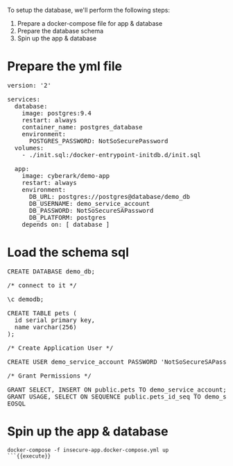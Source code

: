 
To setup the database, we'll perform the following steps:
1. Prepare a docker-compose file for app & database 
2. Prepare the database schema
3. Spin up the app & database 


# Prepare the yml file

<pre class="file" data-filename="insecure-app.docker-compose.yml" data-target="replace">version: '2'

services:
  database:
    image: postgres:9.4
    restart: always
    container_name: postgres_database
    environment:
      POSTGRES_PASSWORD: NotSoSecurePassword
  volumes:
    - ./init.sql:/docker-entrypoint-initdb.d/init.sql

  app:
    image: cyberark/demo-app
    restart: always
    environment:
      DB_URL: postgres://postgres@database/demo_db
      DB_USERNAME: demo_service_account
      DB_PASSWORD: NotSoSecureSAPassword
      DB_PLATFORM: postgres
    depends_on: [ database ]
</pre>

# Load the schema sql

<pre class="file" data-filename="init.sql" data-target="replace">CREATE DATABASE demo_db;

/* connect to it */

\c demodb;

CREATE TABLE pets (
  id serial primary key,
  name varchar(256)
);

/* Create Application User */

CREATE USER demo_service_account PASSWORD 'NotSoSecureSAPassword';

/* Grant Permissions */

GRANT SELECT, INSERT ON public.pets TO demo_service_account;
GRANT USAGE, SELECT ON SEQUENCE public.pets_id_seq TO demo_service_account;
EOSQL
</pre>

# Spin up the app & database
```
docker-compose -f insecure-app.docker-compose.yml up
```{{execute}}
